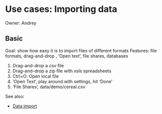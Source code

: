 <!-- TITLE: Use Cases: Importing data -->
<!-- SUBTITLE: -->

# Use cases: Importing data

Owner: Andrey

## Basic

Goal: show how easy it is to import files of different formats Features: file formats, drag-and-drop , ‘Open text’, file
shares, databases

1. Drag-and-drop a csv file
2. Drag-and-drop a zip file with xsls spreadsheets
3. Ctrl+O: Open local file
4. ‘Open Text’, play around with settings, hit ‘Done’
5. ‘File Shares’, data/demo/cereal.csv

See also:

* [Data import](../../access/files/files.md)
